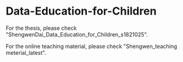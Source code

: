 # Data-Education-for-Children

For the thesis, please check "ShengwenDai_Data_Education_for_Children_s1821025".

For the online teaching material, please check "Shengwen_teaching meterial_latest".
